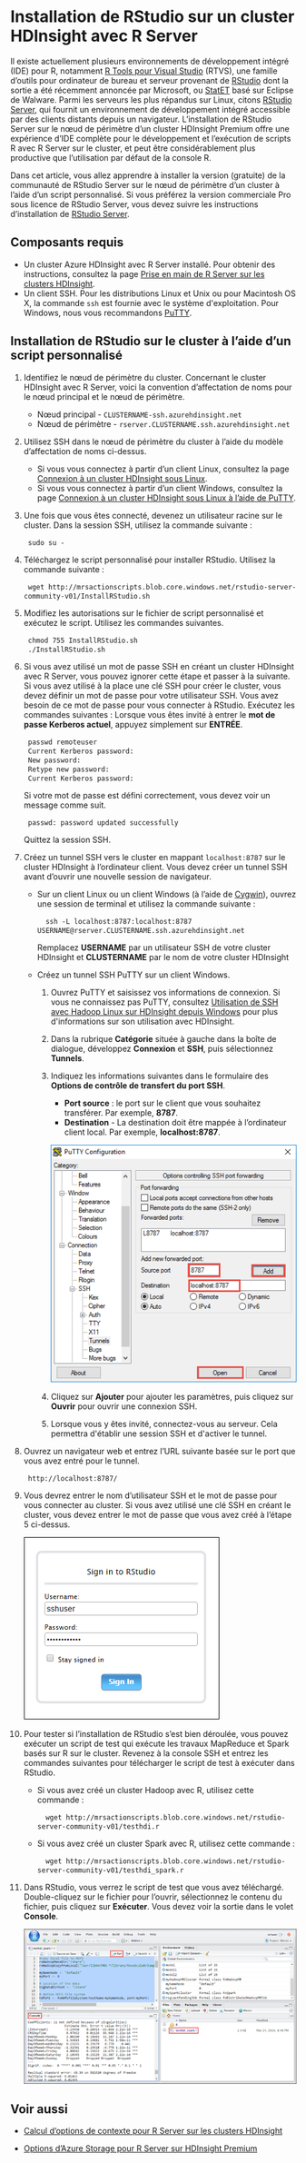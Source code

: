 <properties
	pageTitle="Installation de RStudio sur un cluster HDInsight avec R Server | Microsoft Azure"
	description="Comment installer RStudio sur un cluster HDInsight avec R Server."
	services="hdinsight"
	documentationCenter=""
	authors="jeffstokes72"
	manager="paulettm"
	editor="cgronlun"/>

<tags
   ms.service="hdinsight"
   ms.devlang="na"
   ms.topic="article"
   ms.tgt_pltfrm="na"
   ms.workload="big-data"
   ms.date="03/29/2016"
   ms.author="jeffstok"/>


# Installation de RStudio sur un cluster HDInsight avec R Server

Il existe actuellement plusieurs environnements de développement intégré (IDE) pour R, notamment [R Tools pour Visual Studio](https://www.visualstudio.com/fr-FR/features/rtvs-vs.aspx) (RTVS), une famille d’outils pour ordinateur de bureau et serveur provenant de [RStudio](https://www.rstudio.com/products/rstudio-server/) dont la sortie a été récemment annoncée par Microsoft, ou [StatET](http://www.walware.de/goto/statet) basé sur Eclipse de Walware. Parmi les serveurs les plus répandus sur Linux, citons [RStudio Server](https://www.rstudio.com/products/rstudio-server/), qui fournit un environnement de développement intégré accessible par des clients distants depuis un navigateur. L’installation de RStudio Server sur le nœud de périmètre d’un cluster HDInsight Premium offre une expérience d’IDE complète pour le développement et l’exécution de scripts R avec R Server sur le cluster, et peut être considérablement plus productive que l’utilisation par défaut de la console R.

Dans cet article, vous allez apprendre à installer la version (gratuite) de la communauté de RStudio Server sur le nœud de périmètre d’un cluster à l’aide d’un script personnalisé. Si vous préférez la version commerciale Pro sous licence de RStudio Server, vous devez suivre les instructions d’installation de [RStudio Server](https://www.rstudio.com/products/rstudio/download-server/).

## Composants requis

* Un cluster Azure HDInsight avec R Server installé. Pour obtenir des instructions, consultez la page [Prise en main de R Server sur les clusters HDInsight](hdinsight-hadoop-r-server-get-started.mdulet).
* Un client SSH. Pour les distributions Linux et Unix ou pour Macintosh OS X, la commande `ssh` est fournie avec le système d'exploitation. Pour Windows, nous vous recommandons [PuTTY](http://www.chiark.greenend.org.uk/~sgtatham/putty/download.html). 


## Installation de RStudio sur le cluster à l’aide d’un script personnalisé

1. Identifiez le nœud de périmètre du cluster. Concernant le cluster HDInsight avec R Server, voici la convention d’affectation de noms pour le nœud principal et le nœud de périmètre.

	* Nœud principal - `CLUSTERNAME-ssh.azurehdinsight.net`
	* Nœud de périmètre - `rserver.CLUSTERNAME.ssh.azurehdinsight.net` 

3. Utilisez SSH dans le nœud de périmètre du cluster à l’aide du modèle d’affectation de noms ci-dessus.
 
	* Si vous vous connectez à partir d’un client Linux, consultez la page [Connexion à un cluster HDInsight sous Linux](hdinsight-hadoop-linux-use-ssh-unix.md#connect-to-a-linux-based-hdinsight-cluster).
	* Si vous vous connectez à partir d’un client Windows, consultez la page [Connexion à un cluster HDInsight sous Linux à l’aide de PuTTY](hdinsight-hadoop-linux-use-ssh-windows.md#connect-to-a-linux-based-hdinsight-cluster).

2. Une fois que vous êtes connecté, devenez un utilisateur racine sur le cluster. Dans la session SSH, utilisez la commande suivante :

		sudo su -

3. Téléchargez le script personnalisé pour installer RStudio. Utilisez la commande suivante :

		wget http://mrsactionscripts.blob.core.windows.net/rstudio-server-community-v01/InstallRStudio.sh

4. Modifiez les autorisations sur le fichier de script personnalisé et exécutez le script. Utilisez les commandes suivantes.

		chmod 755 InstallRStudio.sh
		./InstallRStudio.sh

5. Si vous avez utilisé un mot de passe SSH en créant un cluster HDInsight avec R Server, vous pouvez ignorer cette étape et passer à la suivante. Si vous avez utilisé à la place une clé SSH pour créer le cluster, vous devez définir un mot de passe pour votre utilisateur SSH. Vous avez besoin de ce mot de passe pour vous connecter à RStudio. Exécutez les commandes suivantes : Lorsque vous êtes invité à entrer le **mot de passe Kerberos actuel**, appuyez simplement sur **ENTRÉE**.

		passwd remoteuser
		Current Kerberos password:
		New password:
		Retype new password:
		Current Kerberos password:
		
	Si votre mot de passe est défini correctement, vous devez voir un message comme suit.

		passwd: password updated successfully


	Quittez la session SSH.

6. Créez un tunnel SSH vers le cluster en mappant `localhost:8787` sur le cluster HDInsight à l’ordinateur client. Vous devez créer un tunnel SSH avant d’ouvrir une nouvelle session de navigateur.

	* Sur un client Linux ou un client Windows (à l’aide de [Cygwin](http://www.redhat.com/services/custom/cygwin/)), ouvrez une session de terminal et utilisez la commande suivante :

			ssh -L localhost:8787:localhost:8787 USERNAME@rserver.CLUSTERNAME.ssh.azurehdinsight.net
			
		Remplacez **USERNAME** par un utilisateur SSH de votre cluster HDInsight et **CLUSTERNAME** par le nom de votre cluster HDInsight

	* Créez un tunnel SSH PuTTY sur un client Windows.

		1.  Ouvrez PuTTY et saisissez vos informations de connexion. Si vous ne connaissez pas PuTTY, consultez [Utilisation de SSH avec Hadoop Linux sur HDInsight depuis Windows](hdinsight-hadoop-linux-use-ssh-windows.md) pour plus d'informations sur son utilisation avec HDInsight.
		2.  Dans la rubrique **Catégorie** située à gauche dans la boîte de dialogue, développez **Connexion** et **SSH**, puis sélectionnez **Tunnels**.
		3.  Indiquez les informations suivantes dans le formulaire des **Options de contrôle de transfert du port SSH**.

			* **Port source** : le port sur le client que vous souhaitez transférer. Par exemple, **8787**.
			* **Destination** - La destination doit être mappée à l’ordinateur client local. Par exemple, **localhost:8787**.

			![Création d’un tunnel SSH](./media/hdinsight-hadoop-r-server-install-r-studio/createsshtunnel.png "Création d’un tunnel SSH")

		4. Cliquez sur **Ajouter** pour ajouter les paramètres, puis cliquez sur **Ouvrir** pour ouvrir une connexion SSH.
		5. Lorsque vous y êtes invité, connectez-vous au serveur. Cela permettra d'établir une session SSH et d'activer le tunnel.

7. Ouvrez un navigateur web et entrez l’URL suivante basée sur le port que vous avez entré pour le tunnel.

		http://localhost:8787/ 

8. Vous devrez entrer le nom d’utilisateur SSH et le mot de passe pour vous connecter au cluster. Si vous avez utilisé une clé SSH en créant le cluster, vous devez entrer le mot de passe que vous avez créé à l’étape 5 ci-dessus.

	![Connexion à R Studio](./media/hdinsight-hadoop-r-server-install-r-studio/connecttostudio.png "Création d’un tunnel SSH")

9. Pour tester si l’installation de RStudio s’est bien déroulée, vous pouvez exécuter un script de test qui exécute les travaux MapReduce et Spark basés sur R sur le cluster. Revenez à la console SSH et entrez les commandes suivantes pour télécharger le script de test à exécuter dans RStudio.

	* Si vous avez créé un cluster Hadoop avec R, utilisez cette commande :
		
			wget http://mrsactionscripts.blob.core.windows.net/rstudio-server-community-v01/testhdi.r

	* Si vous avez créé un cluster Spark avec R, utilisez cette commande :

			wget http://mrsactionscripts.blob.core.windows.net/rstudio-server-community-v01/testhdi_spark.r

10. Dans RStudio, vous verrez le script de test que vous avez téléchargé. Double-cliquez sur le fichier pour l’ouvrir, sélectionnez le contenu du fichier, puis cliquez sur **Exécuter**. Vous devez voir la sortie dans le volet **Console**.
 
	![Test de l’installation](./media/hdinsight-hadoop-r-server-install-r-studio/test-r-script.png "Test de l’installation")

## Voir aussi

- [Calcul d’options de contexte pour R Server sur les clusters HDInsight](hdinsight-hadoop-r-server-compute-contexts.md)

- [Options d’Azure Storage pour R Server sur HDInsight Premium](hdinsight-hadoop-r-server-storage.md)


 

<!---HONumber=AcomDC_0330_2016-->